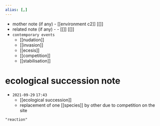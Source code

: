 ```yaml
---
alias: [,]
---
```

- mother note (if any)
		- [[environment c2]] [[]]
- related note (if any) -
		- [[]] [[]]
- `contemporary events`
	- [[nudation]]
	- [[invasion]]
	- [[ecesis]]
	- [[competition]]
	- [[stabilisation]]

# ecological succession note
- `2021-09-29`  `17:43`
	- [[ecological succession]]
	- replacement of one [[species]] by other due to competition on the site

```query
"reaction"
```
